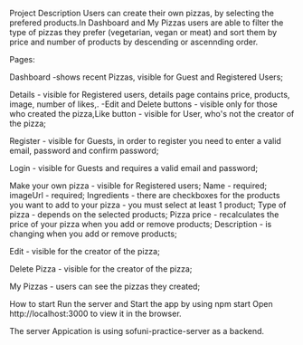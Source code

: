Project Description
Users can create their own pizzas, by selecting the prefered products.In Dashboard and My Pizzas users are able to filter the type of pizzas they prefer (vegetarian, vegan or meat) and sort them by price and number of products by descending or ascennding order. 


Pages:

Dashboard -shows recent Pizzas, visible for Guest and Registered Users;

Details - visible for Registered users, details page contains price, products, image, number of likes,.
  -Edit and Delete buttons - visible only for those who created the pizza,Like button - visible for User, who's not the creator of the pizza;

Register - visible for Guests, in order to register you need to enter a valid email, password and confirm password;

Login - visible for Guests and requires a valid email and password;

Make your own pizza - visible for Registered users;
Name - required;
imageUrl - required;
Ingredients - there are checkboxes for the products you want to add to your pizza - you must select at least 1 product;
Type of pizza - depends on the selected products;
Pizza price - recalculates the price of your pizza when you add or remove products;
Description - is changing when you add or remove products;


Edit - visible for the creator of the pizza;

Delete Pizza - visible for the creator of the pizza; 

My Pizzas - users can see the pizzas they created;

How to start
Run the server and Start the app by using npm start Open http://localhost:3000 to view it in the browser.

The server
Appication is using sofuni-practice-server as a backend.